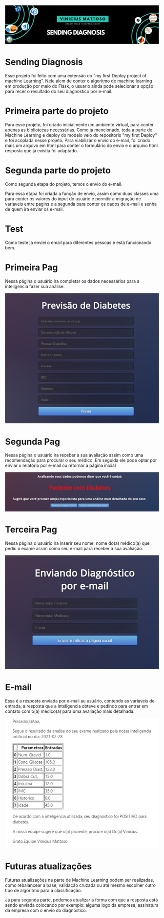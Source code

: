 
![Welcome](/diagnosis_cover.png?raw=true)
# Sending Diagnosis

Esse projeto foi feito com uma extensão do "my first Deploy project of machine Learning".
Nele alem de conter o algoritmo de machine learning em produção por meio do Flask, o usuario ainda pode selecionar a opção para recer o resultado do seu diagnostico por e-mail.

# Primeira parte do projeto

Para esse projeto, foi criado inicialmente um ambiente virtual, para conter apenas as bibliotecas necessárias.
Como ja mencionado, toda a parte de Machine Learning e deploy do modelo veio do repositório "my first Deploy" e foi acoplada nesse projeto.
Para viabilizar o envio do e-mail, foi criado mais um arquivo em html para conter o formulário do envio e o arquivo html resposta que já existia foi adaptado.

# Segunda parte do projeto

Como segunda etapa do projeto, temos o envio do e-mail.

Para essa etapa foi criada a função de envio, assim como duas classes uma para conter os valores do input do usuário e permitir a migração de variaveis entre pagins e a segunda para conter os dados de e-mail e senha de quem ira enviar os e-mail.


# Test

Como teste já enviei o email para diferentes pessoas e está funcionando bem.

# Primeira Pag
Nessa página o usuário ira completar os dados necessários para a inteligencia fazer sua análise.

![Welcome](/PAG01.jpeg?raw=true)

# Segunda Pag
Nessa página o usuário ira receber a sua avaliação assim como uma recomendação para procurar o seu médico. Em seguida ele pode optar por enviar o relatório por e-mail ou retornar a página inicial

![Welcome](/PAG02.jpeg?raw=true)

# Terceira Pag
Nessa página o usuário ira inserir seu nome, nome do(a) médico(a) que pediu o exame assim como seu e-mail para receber a sua avaliação.

![Welcome](/PAG03.jpeg?raw=true)

# E-mail
Essa é a resposta enviada por e-mail au usuário, contendo as variaveis de entrada, a resposta que a inteligencia obteve e pedindo para entrar em contato com o(a) médico(a) para uma avaliação mais detalhada.

![Welcome](/RESP.jpeg?raw=true)

# Futuras atualizações

Futuras atualizações na parte de Machine Learning podem ser realizadas, como rebalancear a base, validação cruzada ou até mesmo escolher outro tipo de algoritmo para a classificação.

Já para segunda parte, podemos atualizar a forma com que a resposta está sendo enviada colocando por exemplo: alguma logo da empresa, assinatura da empresa com o envio do diagnóstico.

 
